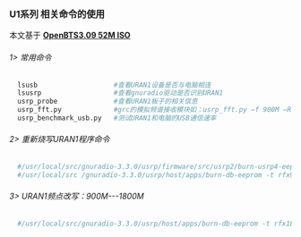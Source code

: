 ###  U1系列 相关命令的使用

本文基于 **[OpenBTS3.09 52M ISO](https://s3.cn-north-1.amazonaws.com.cn/microembedded/system_mirrors/openbts_v3.09_52M.iso)**

###### 1> 常用命令

```bash
  lsusb                   #查看URAN1设备是否与电脑相连  
  lsusrp                  #查看gnuradio驱动是否识别URAN1
  usrp_probe              #查看URAN1板子的相关信息
  usrp_fft.py             #grc的模拟频谱接收模块如：usrp_fft.py –f 900M –R –A
  usrp_benchmark_usb.py   #测试URAN1和电脑的USB通信速率
```

###### 2> 重新烧写URAN1程序命令

```bash
  #/usr/local/src/gnuradio-3.3.0/usrp/firmware/src/usrp2/burn-usrp4-eeprom
  #/usr/local/src /gnuradio-3.3.0/usrp/host/apps/burn-db-eeprom -t rfx900_mimo_b -A –f
```

###### 3> URAN1频点改写：900M---1800M

```bash
  #/usr/local/src/gnuradio-3.3.0/usrp/host/apps/burn-db-eeprom -t rfx1800_mimo_b -A –f
```
